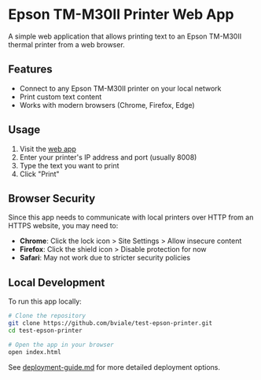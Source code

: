 # Epson TM-M30II Printer Web App

A simple web application that allows printing text to an Epson TM-M30II thermal printer from a web browser.

## Features

- Connect to any Epson TM-M30II printer on your local network
- Print custom text content
- Works with modern browsers (Chrome, Firefox, Edge)

## Usage

1. Visit the [web app](https://bviale.github.io/test-epson-printer/)
2. Enter your printer's IP address and port (usually 8008)
3. Type the text you want to print
4. Click "Print"

## Browser Security

Since this app needs to communicate with local printers over HTTP from an HTTPS website, you may need to:

- **Chrome**: Click the lock icon > Site Settings > Allow insecure content
- **Firefox**: Click the shield icon > Disable protection for now
- **Safari**: May not work due to stricter security policies

## Local Development

To run this app locally:

```bash
# Clone the repository
git clone https://github.com/bviale/test-epson-printer.git
cd test-epson-printer

# Open the app in your browser
open index.html
```

See [deployment-guide.md](deployment-guide.md) for more detailed deployment options.

